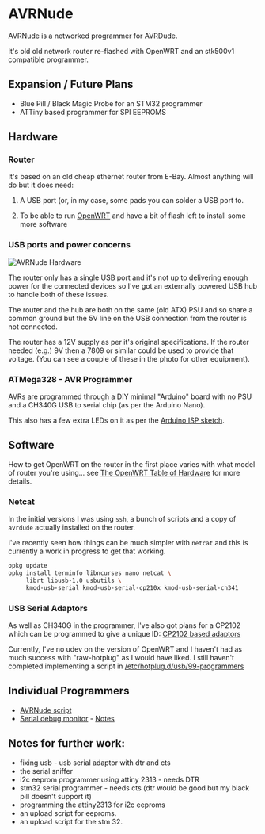 # AVRNude

AVRNude is a networked programmer for AVRDude.

It's old old network router re-flashed with OpenWRT and an stk500v1 compatible
programmer.

## Expansion / Future Plans

* Blue Pill / Black Magic Probe for an STM32 programmer
* ATTiny based programmer for SPI EEPROMS

## Hardware

### Router

It's based on an old cheap ethernet router from E-Bay. Almost anything will
do but it does need:

1. A USB port (or, in my case, some pads you can solder a USB port to.

2. To be able to run [OpenWRT](https://openwrt.org/toh/start) and have a
bit of flash left to install some more software

### USB ports and power concerns

![AVRNude Hardware](https://i.imgur.com/yTkyo8Z.jpg)

The router only has a single USB port and it's not up to delivering enough
power for the connected devices so I've got an externally powered USB hub to
handle both of these issues.

The router and the hub are both on the same (old ATX) PSU and so share a common
ground but the 5V line on the USB connection from the router is not connected.

The router has a 12V supply as per it's original specifications. If the router
needed (e.g.) 9V then a 7809 or similar could be used to provide that voltage.
(You can see a couple of these in the photo for other equipment).

### ATMega328 - AVR Programmer

AVRs are programmed through a DIY minimal "Arduino" board with no PSU and a
CH340G USB to serial chip (as per the Arduino Nano).

This also has a few extra LEDs on it as per the
[Arduino ISP sketch](https://github.com/arduino/arduino-examples/blob/main/examples/11.ArduinoISP/ArduinoISP/ArduinoISP.ino).

## Software

How to get OpenWRT on the router in the first place varies with what model of
router you're using... see
[The OpenWRT Table of Hardware](https://openwrt.org/toh/start) for more
details.

### Netcat

In the initial versions I was using `ssh`, a bunch of scripts and a copy of
`avrdude` actually installed on the router.

I've recently seen how things can be much simpler with `netcat` and this is
currently a work in progress to get that working.

```sh
opkg update
opkg install terminfo libncurses nano netcat \
     librt libusb-1.0 usbutils \
     kmod-usb-serial kmod-usb-serial-cp210x kmod-usb-serial-ch341
```


### USB Serial Adaptors

As well as CH340G in the programmer, I've  also got plans for a
CP2102 which can be programmed to give a unique ID:
[CP2102 based adaptors](cp2102.md)

Currently, I've no udev on the version of OpenWRT and I haven't had as
much success with "raw-hotplug" as I would have liked. I still haven't
completed implementing a script in
[/etc/hotplug.d/usb/99-programmers](99-programmers)

## Individual Programmers

* [AVRNude script](avrnude.sh)
* [Serial debug monitor](serdebug.sh) - [Notes](serdebug.md)

## Notes for further work:

* fixing usb - usb serial adaptor with dtr and cts
* the serial sniffer
* i2c eeprom programmer using attiny 2313 - needs DTR
* stm32 serial programmer - needs cts (dtr would be good but my black pill doesn't support it)
* programming the attiny2313 for i2c eeproms
* an upload script for eeproms.
* an upload script for the stm 32.
